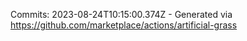 Commits: 2023-08-24T10:15:00.374Z - Generated via https://github.com/marketplace/actions/artificial-grass
<br>

